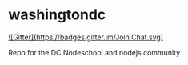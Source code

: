 washingtondc
============

[![Gitter](https://badges.gitter.im/Join Chat.svg)](https://gitter.im/nodeschool/washingtondc?utm_source=badge&utm_medium=badge&utm_campaign=pr-badge)

Repo for the DC Nodeschool and nodejs community
